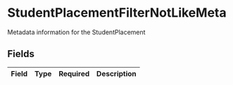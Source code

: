 # StudentPlacementFilterNotLikeMeta

Metadata information for the StudentPlacement


## Fields

| Field       | Type        | Required    | Description |
| ----------- | ----------- | ----------- | ----------- |